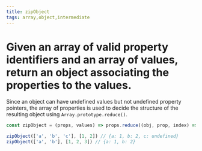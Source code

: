 ```yaml
---
title: zipObject
tags: array,object,intermediate
---
```


# Given an array of valid property identifiers and an array of values, return an object associating the properties to the values.

Since an object can have undefined values but not undefined property pointers, the array of properties is used to decide the structure of the resulting object using `Array.prototype.reduce()`.

```js
const zipObject = (props, values) => props.reduce((obj, prop, index) => ((obj[prop] = values[index]), obj), {})
```

```js
zipObject(['a', 'b', 'c'], [1, 2]) // {a: 1, b: 2, c: undefined}
zipObject(['a', 'b'], [1, 2, 3]) // {a: 1, b: 2}
```
